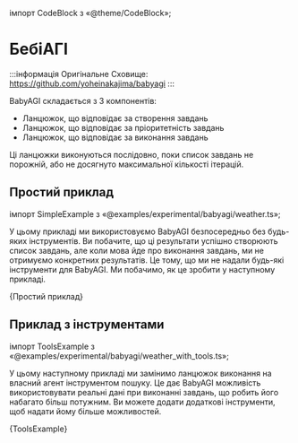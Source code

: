 імпорт CodeBlock з «@theme/CodeBlock»;

# БебіАГІ

:::інформація Оригінальне Сховище: https://github.com/yoheinakajima/babyagi
:::

BabyAGI складається з 3 компонентів:

- Ланцюжок, що відповідає за створення завдань
- Ланцюжок, що відповідає за пріоритетність завдань
- Ланцюжок, що відповідає за виконання завдань

Ці ланцюжки виконуються послідовно, поки список завдань не порожній, або не досягнуто максимальної кількості ітерацій.

## Простий приклад

імпорт SimpleExample з «@examples/experimental/babyagi/weather.ts»;

У цьому прикладі ми використовуємо BabyAGI безпосередньо без будь-яких інструментів. Ви побачите, що ці результати успішно створюють список завдань, але коли мова йде про виконання завдань, ми не отримуємо конкретних результатів. Це тому, що ми не надали будь-які інструменти для BabyAGI. Ми побачимо, як це зробити у наступному прикладі.

<CodeBlock language="typescript">{Простий приклад}</CodeBlock>

## Приклад з інструментами

імпорт ToolsExample з «@examples/experimental/babyagi/weather_with_tools.ts»;

У цьому наступному прикладі ми замінимо ланцюжок виконання на власний агент інструментом пошуку. Це дає BabyAGI можливість використовувати реальні дані при виконанні завдань, що робить його набагато більш потужним. Ви можете додати додаткові інструменти, щоб надати йому більше можливостей.

<CodeBlock language="typescript">{ToolsExample}</CodeBlock>
